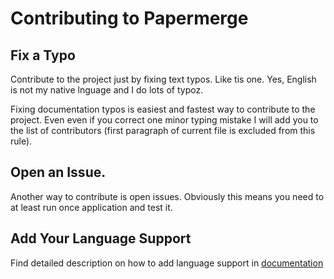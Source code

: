 # Contributing to Papermerge

## Fix a Typo

Contribute to the project just by fixing text typos. Like tis one. Yes, English is not my
native lnguage and I do lots of typoz.

Fixing documentation typos is easiest and fastest way to contribute to the
project. Even even if you correct one minor typing mistake I will add you to
the list of contributors (first paragraph of current file is excluded from
this rule).


## Open an Issue.

Another way to contribute is open issues. Obviously this means you need to at
least run once application and test it.


## Add Your Language Support

Find detailed description on how to add language support in [documentation](https://papermerge.readthedocs.io/en/latest/developers_guide/language_support.html)